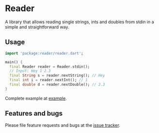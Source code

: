 # Reader
A library that allows reading single strings, ints and doubles from stdin in a simple and straightforward way.

## Usage

```dart
import 'package:reader/reader.dart';

main() {
  final Reader reader = Reader.stdin();
  // Input: Hey 1 2.3
  final String s = reader.nextString(); // Hey 
  final int i = reader.nextInt(); // 1
  final double d = reader.nextDouble(); // 2.3 
}
```

Complete example at [example](example/reader_example.dart).

## Features and bugs

Please file feature requests and bugs at the [issue tracker][tracker].

[tracker]: https://github.com/Diviloper/reader/issues